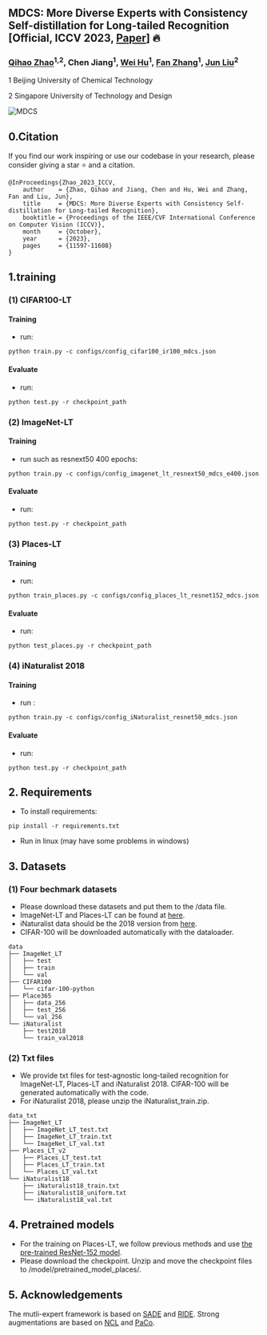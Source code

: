 
## MDCS: More Diverse Experts with Consistency Self-distillation for Long-tailed Recognition [Official, ICCV 2023, [Paper](https://arxiv.org/abs/2308.09922)] 🔥

### [Qihao Zhao](https://scholar.google.com/citations?hl=zh-CN&user=sECb19EAAAAJ)<sup>1,2</sup>, Chen Jiang<sup>1</sup>, [Wei Hu](https://scholar.google.com/citations?user=ACJickwAAAAJ&hl=zh-CN)<sup>1</sup>, [Fan Zhang](https://scholar.google.com/citations?user=CujOi1kAAAAJ&hl=zh-CN)<sup>1</sup>, [Jun Liu](https://scholar.google.com/citations?hl=zh-CN&user=Q5Ild8UAAAAJ)<sup>2</sup>

1 Beijing University of Chemical Technology

2 Singapore University of Technology and Design

![MDCS](./fig2.png)
## 0.Citation


If you find our work inspiring or use our codebase in your research, please consider giving a star ⭐ and a citation.
```
@InProceedings{Zhao_2023_ICCV,
    author    = {Zhao, Qihao and Jiang, Chen and Hu, Wei and Zhang, Fan and Liu, Jun},
    title     = {MDCS: More Diverse Experts with Consistency Self-distillation for Long-tailed Recognition},
    booktitle = {Proceedings of the IEEE/CVF International Conference on Computer Vision (ICCV)},
    month     = {October},
    year      = {2023},
    pages     = {11597-11608}
}
```
## 1.training

### (1) CIFAR100-LT 
#### Training
* run:
```
python train.py -c configs/config_cifar100_ir100_mdcs.json
```


#### Evaluate
*  run:
``` 
python test.py -r checkpoint_path
``` 



### (2) ImageNet-LT
#### Training
* run such as resnext50 400 epochs:
```
python train.py -c configs/config_imagenet_lt_resnext50_mdcs_e400.json
```

#### Evaluate
* run:
``` 
python test.py -r checkpoint_path
``` 



 

### (3) Places-LT
#### Training
* run:
```
python train_places.py -c configs/config_places_lt_resnet152_mdcs.json
```

#### Evaluate
* run:
``` 
python test_places.py -r checkpoint_path
``` 



### (4) iNaturalist 2018
#### Training
* run :
```
python train.py -c configs/config_iNaturalist_resnet50_mdcs.json
```

#### Evaluate
* run:
``` 
python test.py -r checkpoint_path
``` 
 


## 2. Requirements
* To install requirements: 
```
pip install -r requirements.txt
```
* Run in linux (may have some problems in windows)


## 3. Datasets
### (1) Four bechmark datasets 
* Please download these datasets and put them to the /data file.
* ImageNet-LT and Places-LT can be found at [here](https://drive.google.com/drive/u/1/folders/1j7Nkfe6ZhzKFXePHdsseeeGI877Xu1yf).
* iNaturalist data should be the 2018 version from [here](https://github.com/visipedia/inat_comp).
* CIFAR-100 will be downloaded automatically with the dataloader.

```
data
├── ImageNet_LT
│   ├── test
│   ├── train
│   └── val
├── CIFAR100
│   └── cifar-100-python
├── Place365
│   ├── data_256
│   ├── test_256
│   └── val_256
└── iNaturalist 
    ├── test2018
    └── train_val2018
```

### (2) Txt files
* We provide txt files for test-agnostic long-tailed recognition for ImageNet-LT, Places-LT and iNaturalist 2018. CIFAR-100 will be generated automatically with the code.
* For iNaturalist 2018, please unzip the iNaturalist_train.zip.
```
data_txt
├── ImageNet_LT
│   ├── ImageNet_LT_test.txt
│   ├── ImageNet_LT_train.txt
│   └── ImageNet_LT_val.txt
├── Places_LT_v2
│   ├── Places_LT_test.txt
│   ├── Places_LT_train.txt
│   └── Places_LT_val.txt
└── iNaturalist18
    ├── iNaturalist18_train.txt
    ├── iNaturalist18_uniform.txt
    └── iNaturalist18_val.txt 
```


## 4. Pretrained models
* For the training on Places-LT, we follow previous methods and use [the pre-trained ResNet-152 model](https://github.com/zhmiao/OpenLongTailRecognition-OLTR).
* Please download the checkpoint. Unzip and move the checkpoint files to /model/pretrained_model_places/.



## 5. Acknowledgements
The mutli-expert framework is based on [SADE](https://github.com/vanint/sade-agnosticlt) and [RIDE](). 
Strong augmentations are based on [NCL](https://github.com/Bazinga699/NCL) and [PaCo](https://github.com/dvlab-research/Parametric-Contrastive-Learning).

